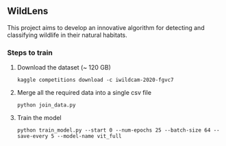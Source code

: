 ## WildLens


This project aims to develop an innovative algorithm for detecting and classifying wildlife in their natural habitats.

### Steps to train

1. Download the dataset (~ 120 GB)

    ```angular2html
    kaggle competitions download -c iwildcam-2020-fgvc7
    ```

2. Merge all the required data into a single csv file

    ```angular2html
    python join_data.py
    ```

3. Train the model

    ```angular2html
   python train_model.py --start 0 --num-epochs 25 --batch-size 64 --save-every 5 --model-name vit_full
   ```
